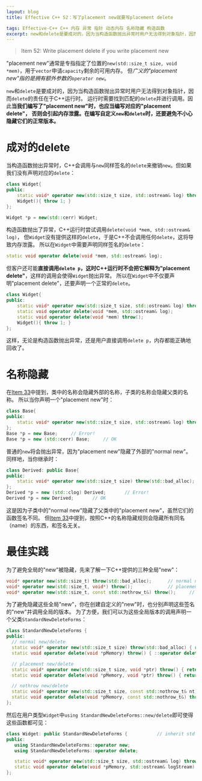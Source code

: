 ```yaml
---
layout: blog
title: Effective C++ 52：写了placement new就要写placement delete

tags: Effective-C++ C++ 内存 异常 指针 动态内存 名称隐藏 构造函数
excerpt: new和delete是要成对的，因为当构造函数抛出异常时用户无法得到对象指针，因而delete的责任在于C++运行时。 运行时需要找到匹配的delete并进行调用。因此当我们编写了"placement new"时，也应当编写对应的"placement delete"， 否则会引起内存泄露。在编写自定义new和delete时，还要避免不小心隐藏它们的正常版本。
---
```


> Item 52: Write placement delete if you write placement new

"placement new"通常是专指指定了位置的`new(std::size_t size, void *mem)`，用于`vector`申请`capacity`剩余的可用内存。
但*广义的"placement new"指的是拥有额外参数的`operator new`*。

`new`和`delete`是要成对的，因为当构造函数抛出异常时用户无法得到对象指针，因而`delete`的责任在于C++运行时。
运行时需要找到匹配的`delete`并进行调用。因此**当我们编写了"placement new"时，也应当编写对应的"placement delete"，
否则会引起内存泄露。在编写自定义`new`和`delete`时，还要避免不小心隐藏它们的正常版本。**

<!--more-->

# 成对的delete

当构造函数抛出异常时，C++会调用与`new`同样签名的`delete`来撤销`new`。但如果我们没有声明对应的`delete`：

```cpp
class Widget{
public:
    static void* operator new(std::size_t size, std::ostream& log) throw(std::bad_alloc);
    Widget(){ throw 1; }
};

Widget *p = new(std::cerr) Widget;
```

构造函数抛出了异常，C++运行时尝试调用`delete(void *mem, std::ostream& log)`，
但`Widget`没有提供这样的`delete`，于是C++不会调用任何`delete`，这将导致内存泄露。
所以在`Widget`中需要声明同样签名的`delete`：

```cpp
static void operator delete(void *mem, std::ostream& log);
```

但客户还可能**直接调用`delete p`，这时C++运行时不会把它解释为"placement delete"**，这样的调用会使得`Widget`抛出异常。
所以在`Widget`中不仅要声明"placement delete"，还要声明一个正常的`delete`。

```cpp
class Widget{
public:
    static void* operator new(std::size_t size, std::ostream& log) throw(std::bad_alloc);
    static void operator delete(void *mem, std::ostream& log);
    static void operator delete(void *mem) throw();
    Widget(){ throw 1; }
};
```

这样，无论是构造函数抛出异常，还是用户直接调用`delete p`，内存都能正确地回收了。

# 名称隐藏

在[Item 33][item33]中提到，类中的名称会隐藏外部的名称，子类的名称会隐藏父类的名称。
所以当你声明一个"placement new"时：

```cpp
class Base{
public:
    static void* operator new(std::size_t size, std::ostream& log) throw(std::bad_alloc);
};
Base *p = new Base;     // Error!
Base *p = new (std::cerr) Base;     // OK
```

普通的`new`将会抛出异常，因为"placement new"隐藏了外部的"normal new"。同样地，当你继承时：

```cpp
class Derived: public Base{
public:
    static void* operator new(std::size_t size) throw(std::bad_alloc);
};
Derived *p = new (std::clog) Derived;       // Error!
Derived *p = new Derived;       // OK
```

这是因为子类中的"normal new"隐藏了父类中的"placement new"，虽然它们的函数签名不同。
但[Item 33][item33]中提到，按照C++的名称隐藏规则会隐藏所有同名（name）的东西，和签名无关。

# 最佳实践

为了避免全局的"new"被隐藏，先来了解一下C++提供的三种全局"new"：

```cpp
void* operator new(std::size_t) throw(std::bad_alloc);      // normal new
void* operator new(std::size_t, void*) throw();             // placement new
void* operator new(std::size_t, const std::nothrow_t&) throw();     // 见 Item 49
```

为了避免隐藏这些全局"new"，你在创建自定义的"new"时，也分别声明这些签名的"new"并调用全局的版本。
为了方便，我们可以为这些全局版本的调用声明一个父类`StandardNewDeleteForms`：

```cpp
class StandardNewDeleteForms {
public:
  // normal new/delete
  static void* operator new(std::size_t size) throw(std::bad_alloc) { return ::operator new(size); }
  static void operator delete(void *pMemory) throw() { ::operator delete(pMemory); }

  // placement new/delete
  static void* operator new(std::size_t size, void *ptr) throw() { return ::operator new(size, ptr); }
  static void operator delete(void *pMemory, void *ptr) throw() { return ::operator delete(pMemory, ptr); }

  // nothrow new/delete
  static void* operator new(std::size_t size, const std::nothrow_t& nt) throw() { return ::operator new(size, nt); }
  static void operator delete(void *pMemory, const std::nothrow_t&) throw() { ::operator delete(pMemory); }
};
```

然后在用户类型`Widget`中`using StandardNewDeleteForms::new/delete`即可使得这些函数都可见：

```cpp
class Widget: public StandardNewDeleteForms {           // inherit std forms
public:
   using StandardNewDeleteForms::operator new;         
   using StandardNewDeleteForms::operator delete;     

   static void* operator new(std::size_t size, std::ostream& log) throw(std::bad_alloc);   // 自定义 placement new
   static void operator delete(void *pMemory, std::ostream& logStream) throw();            // 对应的 placement delete
};
```

[item33]: /2015/08/31/effective-cpp-33.html
